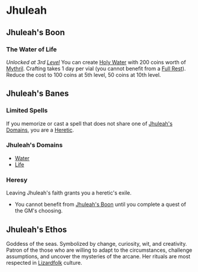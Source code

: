 # Jhuleah

## Jhuleah's Boon

### The Water of Life

*Unlocked at 3rd [Level](../../../Player%20Characters/Derived%20Statistics/Level.md)*
You can create [Holy Water](../../../Items/Individual%20Item%20Cards/Gear/250%20Coins/Holy%20Water%20Vial.md) with 200 coins worth of [Mythril](../../Mythril.md). Crafting takes 1 day per vial (you cannot benefit from a [Full Rest](../../../Game%20Procedures/Resting.md#Full%20Rest)). Reduce the cost to 100 coins at 5th level, 50 coins at 10th level.

## Jhuleah's Banes

### Limited Spells

If you memorize or cast a spell that does not share one of [Jhuleah's Domains](#Jhuleah's%20Domains), you are a [Heretic](#Heresy).

### Jhuleah's Domains

- [Water](../../Spell%20Domains/Water.md)
- [Life](../../Spell%20Domains/Life.md)

### Heresy

Leaving Jhuleah's faith grants you a heretic's exile.

- You cannot benefit from [Jhuleah's Boon](#Jhuleah's%20Boon) until you complete a quest of the GM's choosing.

## Jhuleah's Ethos

Goddess of the seas. Symbolized by change, curiosity, wit, and creativity. Patron of the those who are willing to adapt to the circumstances, challenge assumptions, and uncover the mysteries of the arcane. Her rituals are most respected in [Lizardfolk](../../../Player%20Characters/Ancenstries/Lizardfolk.md) culture.
